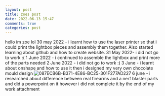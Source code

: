 ```yaml
---
layout: post
title: zoes post
date: 2022-06-13 15:47
comments: true
categories: post
---
```

hello im zoe lol
30 may 2022 - i learnt how to use the laser printer so that i could print the lightbox pieces and assembly them together. Also started learning about github and how to create website.
31 May 2022- i did not go to work :(
1 June 2022 - i continued to assemble the lightbox and print more of the parts needed 
2 June 2022 - i did not go to work :(
3 June - i learnt about onshape and how to use it then i designed my very own chocolate mould design ![087ECB6B-B371-4E86-BC25-301F277AD227](https://user-images.githubusercontent.com/106502474/176161906-76a59c8a-a222-49e8-8354-57888679d020.jpeg)
6 june - i researched about difference between real firearms and a nerf blaster parts and did  a powerpoint on it however i did not complete it by the end of my work attachment
